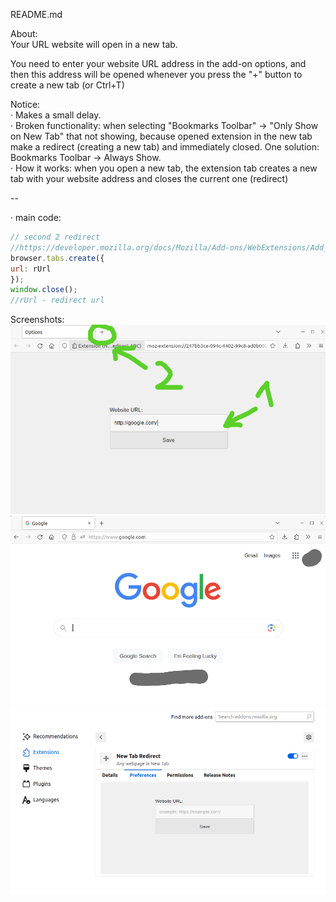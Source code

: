 README.md

About:  
Your URL website will open in a new tab.  

You need to enter your website URL address in the add-on options, and then this address will be opened whenever you press the "+" button to create a new tab (or Ctrl+T)  


Notice:  
· Makes a small delay.  
· Broken functionality: when selecting "Bookmarks Toolbar" -> "Only Show on New Tab" that not showing, because opened extension in the new tab make a redirect (creating a new tab) and immediately closed. One solution: Bookmarks Toolbar -> Always Show.  
· How it works: when you open a new tab, the extension tab creates a new tab with your website address and closes the current one (redirect)  
  
--
  
· main code:
<!-- code -->
```javascript
// second 2 redirect
//https://developer.mozilla.org/docs/Mozilla/Add-ons/WebExtensions/Add_a_button_to_the_toolbar
browser.tabs.create({
url: rUrl
});
window.close();
//rUrl - redirect url
```

Screenshots:
![screenshot](screenshot.png)
![screenshot2](screenshot2.png)
![screenshot3](screenshot3.png)






